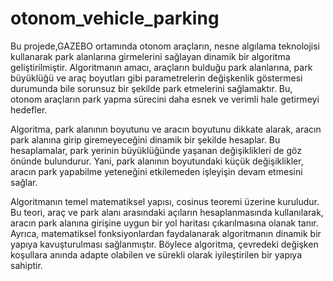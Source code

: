 # otonom_vehicle_parking
Bu projede,GAZEBO ortamında otonom araçların, nesne algılama teknolojisi kullanarak park alanlarına girmelerini sağlayan dinamik bir algoritma geliştirilmiştir. Algoritmanın amacı, araçların bulduğu park alanlarına, park büyüklüğü ve araç boyutları gibi parametrelerin değişkenlik göstermesi durumunda bile sorunsuz bir şekilde park etmelerini sağlamaktır. Bu, otonom araçların park yapma sürecini daha esnek ve verimli hale getirmeyi hedefler.

Algoritma, park alanının boyutunu ve aracın boyutunu dikkate alarak, aracın park alanına girip giremeyeceğini dinamik bir şekilde hesaplar. Bu hesaplamalar, park yerinin büyüklüğünde yaşanan değişiklikleri de göz önünde bulundurur. Yani, park alanının boyutundaki küçük değişiklikler, aracın park yapabilme yeteneğini etkilemeden işleyişin devam etmesini sağlar.

Algoritmanın temel matematiksel yapısı, cosinus teoremi üzerine kuruludur. Bu teori, araç ve park alanı arasındaki açıların hesaplanmasında kullanılarak, aracın park alanına girişine uygun bir yol haritası çıkarılmasına olanak tanır. Ayrıca, matematiksel fonksiyonlardan faydalanarak algoritmanın dinamik bir yapıya kavuşturulması sağlanmıştır. Böylece algoritma, çevredeki değişken koşullara anında adapte olabilen ve sürekli olarak iyileştirilen bir yapıya sahiptir.
